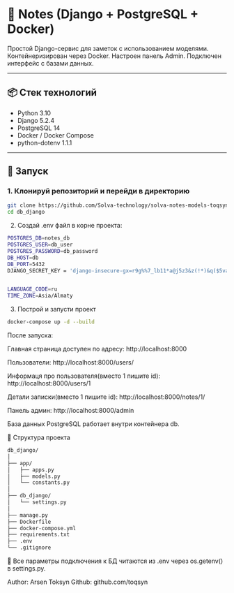 
# 📝 Notes (Django + PostgreSQL + Docker)

Простой Django-сервис для заметок с использованием моделями. Контейнеризирован через Docker. Настроен панель Admin.
Подключен интерфейс с базами данных.

---

## 📦 Стек технологий

- Python 3.10
- Django 5.2.4
- PostgreSQL 14
- Docker / Docker Compose
- python-dotenv 1.1.1
---

## 🚀 Запуск
### 1. Клонируй репозиторий и перейди в директорию

```bash
git clone https://github.com/Solva-technology/solva-notes-models-toqsyn.git
cd db_django
```
2. Создай .env файл в корне проекта:
```bash
POSTGRES_DB=notes_db
POSTGRES_USER=db_user
POSTGRES_PASSWORD=db_password
DB_HOST=db
DB_PORT=5432
DJANGO_SECRET_KEY = 'django-insecure-gx=r9g%%7_lb11*a@j5z3&z(!*)&q($5vax77k-fw2!rq97j3m'


LANGUAGE_CODE=ru
TIME_ZONE=Asia/Almaty
```
3. Построй и запусти проект
```bash
docker-compose up -d --build
```
После запуска:

Главная страница доступен по адресу: http://localhost:8000

Пользователи: http://localhost:8000/users/

Информаця про пользователя(вместо 1 пишите id): http://localhost:8000/users/1

Детали записки(вместо 1 пишите id): http://localhost:8000/notes/1/

Панель админ: http://localhost:8000/admin

База данных PostgreSQL работает внутри контейнера db.

📁 Структура проекта
```bash
db_django/
│
├── app/
│   ├── apps.py
│   ├── models.py
│   └── constants.py
│
├── db_django/
│   └── settings.py
│
├── manage.py
├── Dockerfile
├── docker-compose.yml
├── requirements.txt
├── .env
└── .gitignore
```
📌
Все параметры подключения к БД читаются из .env через os.getenv() в settings.py.

Author: Arsen Toksyn
Github: github.com/toqsyn
